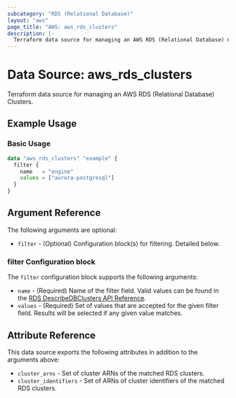 ```yaml
---
subcategory: "RDS (Relational Database)"
layout: "aws"
page_title: "AWS: aws_rds_clusters"
description: |-
  Terraform data source for managing an AWS RDS (Relational Database) Clusters.
---
```


# Data Source: aws_rds_clusters

Terraform data source for managing an AWS RDS (Relational Database) Clusters.

## Example Usage

### Basic Usage

```terraform
data "aws_rds_clusters" "example" {
  filter {
    name   = "engine"
    values = ["aurora-postgresql"]
  }
}
```

## Argument Reference

The following arguments are optional:

* `filter` - (Optional) Configuration block(s) for filtering. Detailed below.

### filter Configuration block

The `filter` configuration block supports the following arguments:

* `name` - (Required) Name of the filter field. Valid values can be found in the [RDS DescribeDBClusters API Reference](https://docs.aws.amazon.com/AmazonRDS/latest/APIReference/API_DescribeDBClusters.html).
* `values` - (Required) Set of values that are accepted for the given filter field. Results will be selected if any given value matches.

## Attribute Reference

This data source exports the following attributes in addition to the arguments above:

* `cluster_arns` - Set of cluster ARNs of the matched RDS clusters.
* `cluster_identifiers` - Set of ARNs of cluster identifiers of the matched RDS clusters.
